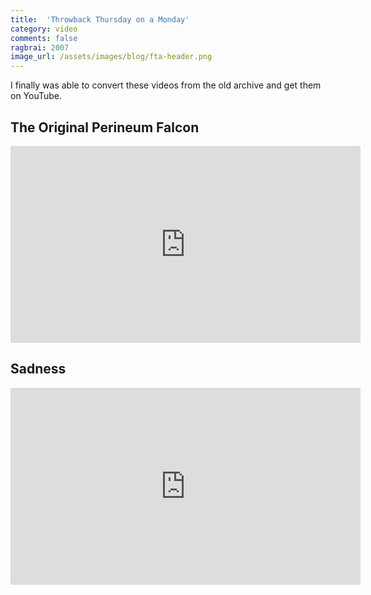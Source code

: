 ```yaml
---
title:  'Throwback Thursday on a Monday'
category: video
comments: false
ragbrai: 2007
image_url: /assets/images/blog/fta-header.png
---
```

I finally was able to convert these videos from the old archive and get them on YouTube.

## The Original Perineum Falcon
<div class="video-container"><iframe width="560" height="315" src="https://www.youtube.com/embed/ijNh_UceHeo?rel=0" frameborder="0" allowfullscreen></iframe></div>

## Sadness
<div class="video-container"><iframe width="560" height="315" src="https://www.youtube.com/embed/NSOXMbxfibk?rel=0" frameborder="0" allowfullscreen></iframe></div>
